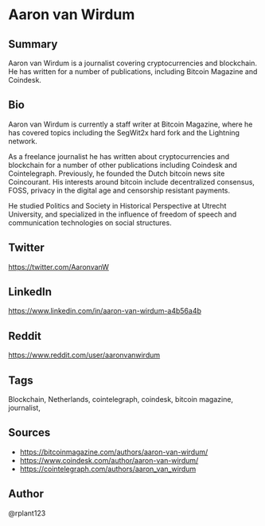 # Aaron van Wirdum

## Summary
Aaron van Wirdum is a journalist covering cryptocurrencies and blockchain. He has written for a number of publications, including Bitcoin Magazine and Coindesk. 

## Bio
Aaron van Wirdum is currently a staff writer at Bitcoin Magazine, where he has covered topics including the SegWit2x hard fork and the Lightning network. 

As a freelance journalist he has written about cryptocurrencies and blockchain for a number of other publications including Coindesk and Cointelegraph. Previously, he founded the Dutch bitcoin news site Coincourant. His interests around bitcoin include decentralized consensus, FOSS, privacy in the digital age and censorship resistant payments. 

He studied Politics and Society in Historical Perspective at Utrecht University, and specialized in the influence of freedom of speech and communication technologies on social structures.

## Twitter
https://twitter.com/AaronvanW

## LinkedIn
https://www.linkedin.com/in/aaron-van-wirdum-a4b56a4b

## Reddit
https://www.reddit.com/user/aaronvanwirdum

## Tags
Blockchain, Netherlands, cointelegraph, coindesk, bitcoin magazine, journalist, 

## Sources
- https://bitcoinmagazine.com/authors/aaron-van-wirdum/
- https://www.coindesk.com/author/aaron-van-wirdum/
- https://cointelegraph.com/authors/aaron_van_wirdum

## Author
@rplant123

